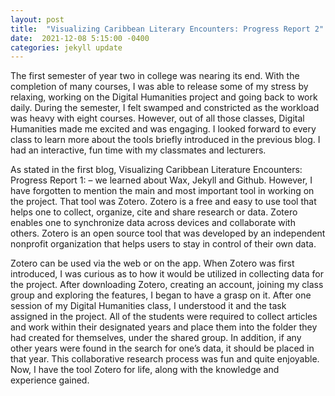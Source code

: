 ```yaml
---
layout: post
title:  "Visualizing Caribbean Literary Encounters: Progress Report 2"
date:  2021-12-08 5:15:00 -0400
categories: jekyll update
---
```


<style>
div{
  text-align: justify;
  text-justify: inter-word;
}
</style>

<p>The first semester of year two in college was nearing its end. With the completion of many courses, I was able to release some of my stress by relaxing, working on the Digital Humanities project and going back to work daily. During the semester, I felt swamped and constricted as the workload was heavy with eight courses. However, out of all those classes, Digital Humanities made me excited and was engaging. I looked forward to every class to learn more about the tools briefly introduced in the previous blog. I had an interactive, fun time with my classmates and lecturers.</p> 

<p>As stated in the first blog, Visualizing Caribbean Literature Encounters: Progress Report 1: – we learned about Wax, Jekyll and Github. However, I have forgotten to mention the main and most important tool in working on the project. That tool was Zotero. Zotero is a free and easy to use tool that helps one to collect, organize, cite and share research or data. Zotero enables one to synchronize data across devices and collaborate with others. Zotero is an open source tool that was developed by an independent nonprofit organization that helps users to stay in control of their own data.</p>

<p>Zotero can be used via the web or on the app. When Zotero was first introduced, I was curious as to how it would be utilized in collecting data for the project. After downloading Zotero, creating an account, joining my class group and exploring the features, I began to have a grasp on it. After one session of my Digital Humanities class, I understood it and the task assigned in the project. All of the students were required to collect articles and work within their designated years and place them into the folder they had created for themselves, under the shared group. In addition, if any other years were found in the search for one’s data, it should be placed in that year. This collaborative research process was fun and quite enjoyable. Now, I have the tool Zotero for life, along with the knowledge and experience gained.</p>